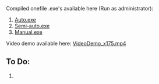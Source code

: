 Compiled onefile .exe's available here (Run as administrator): 

1. [Auto.exe](Dist/Auto.exe)
2. [Semi-auto.exe](Dist/Semi-auto.exe)
2. [Manual.exe](Dist/Manual.exe)

Video demo available here: [VideoDemo_x175.mp4](Demo/VideoDemo_x175.mp4)


## To Do:
1. 

